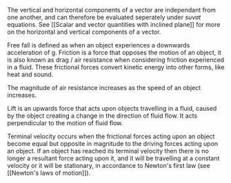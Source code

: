 
The vertical and horizontal components of a vector are independant from one another, and can therefore be evaluated seperately under $suvat$ equations. See [[Scalar and vector quantities with inclined plane]] for more on the horizontal and vertical components of a vector.

Free fall is defined as when an object experiences a downwards acceleration of g. Friction is a force that opposes the motion of an object, it is also known as drag / air resistance when considering friction experienced in a fluid. These frictional forces convert kinetic energy into other forms, like heat and sound.

The magnitude of air resistance increases as the speed of an object increases.

Lift is an upwards force that acts upon objects travelling in a fluid, caused by the object creating a change in the direction of fluid flow. It acts perpendicular to the motion of fluid flow.

Terminal velocity occurs when the frictional forces acting upon an object become equal but opposite in magnitude to the driving forces acting upon an object. If an object has reached its terminal velocity then there is no longer a resultant force acting upon it, and it will be travelling at a constant velocity or it will be stationary, in accordance to Newton's first law (see [[Newton's laws of motion]]).
